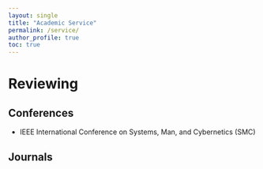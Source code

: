 ```yaml
---
layout: single
title: "Academic Service"
permalink: /service/
author_profile: true
toc: true
---
```


# Reviewing

## Conferences
- IEEE International Conference on Systems, Man, and Cybernetics (SMC)

## Journals

